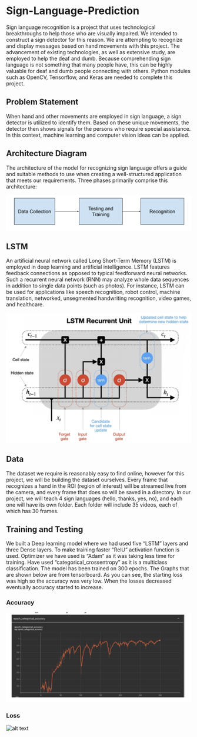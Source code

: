 # Sign-Language-Prediction

Sign language recognition is a project that uses technological breakthroughs to help those who are visually impaired. We intended to construct a sign detector for this reason. We are attempting to recognize and display messages based on hand movements with this project. The advancement of existing technologies, as well as extensive study, are employed to help the deaf and dumb. Because comprehending sign language is not something that many people have, this can be highly valuable for deaf and dumb people connecting with others. Python modules such as OpenCV, Tensorflow, and Keras are needed to complete this project.

## Problem Statement
When hand and other movements are employed in sign language, a sign detector is utilized to identify them. Based on these unique movements, the detector then shows signals for the persons who require special assistance. In this context, machine learning and computer vision ideas can be applied.

## Architecture Diagram
The architecture of the model for recognizing sign language offers a guide and suitable methods to use when creating a well-structured application that meets our requirements. Three phases primarily comprise this architecture:

![alt text](images/Architecture.png)

## LSTM
An artificial neural network called Long Short-Term Memory (LSTM) is employed in deep learning and artificial intelligence. LSTM features feedback connections as opposed to typical feedforward neural networks. Such a recurrent neural network (RNN) may analyze whole data sequences in addition to single data points (such as photos). For instance, LSTM can be used for applications like speech recognition, robot control, machine translation, networked, unsegmented handwriting recognition, video games, and healthcare.

![alt text](images/LSTM.png)

## Data
The dataset we require is reasonably easy to find online, however for this project, we will be building the dataset ourselves.
Every frame that recognizes a hand in the ROI (region of interest) will be streamed live from the camera, and every frame that does so will be saved in a directory. In our project, we will teach 4 sign languages (hello, thanks, yes, no), and each one will have its own folder. Each folder will include 35 videos, each of which has 30 frames.

## Training and Testing
We built a Deep learning model where we had used five “LSTM” layers and three Dense layers. To make training faster “RelU” activation function is used. Optimizer we have used is “Adam” as it was taking less time for training. Have used “categorical_crossentropy” as it is a multiclass classification. The model has been trained on 300 epochs.
The Graphs that are shown below are from tensorboard. As you can see, the starting loss was high so the accuracy was very low. When the losses decreased eventually accuracy started to increase.

### Accuracy
![alt text](images/Accuracy.png)

### Loss
![alt text](LOSS/Loss.png)


